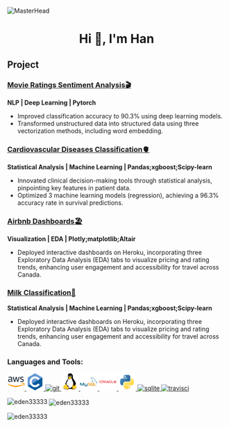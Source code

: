 ![MasterHead](https://media.licdn.com/dms/image/C4D12AQESj72-s5gEKg/article-cover_image-shrink_720_1280/0/1626753867110?e=2147483647&v=beta&t=JOALVxWjySgR37iCdRMhNGmpCyYYDXlPdWk212JXdII)
<h1 align="center">Hi 👋, I'm Han</h1>

## Project
### [Movie Ratings Sentiment Analysis🎬](https://github.com/Eden33333/IMDB-reviews)
**NLP | Deep Learning | Pytorch**
- Improved classification accuracy to 90.3% using deep learning models.
- Transformed unstructured data into structured data using three vectorization methods, including word embedding.

### [Cardiovascular Diseases Classification🫀](https://github.com/Eden33333/Data583_Project)
**Statistical Analysis | Machine Learning | Pandas;xgboost;Scipy-learn**
-	Innovated clinical decision-making tools through statistical analysis, pinpointing key features in patient data.
-	Optimized 3 machine learning models (regression), achieving a 96.3% accuracy rate in survival predictions.

### [Airbnb Dashboards🏖](https://github.com/somyanagar/airbnb-dashboard)
**Visualization | EDA | Plotly;matplotlib;Altair**
-	Deployed interactive dashboards on Heroku, incorporating three Exploratory Data Analysis (EDA) tabs to visualize pricing and rating trends, enhancing user engagement and accessibility for travel across Canada.

### [Milk Classification🥛](https://github.com/Eden33333/Milk-Analysis)
**Statistical Analysis | Machine Learning | Pandas;xgboost;Scipy-learn**
-	Deployed interactive dashboards on Heroku, incorporating three Exploratory Data Analysis (EDA) tabs to visualize pricing and rating trends, enhancing user engagement and accessibility for travel across Canada.

<h3 align="left">Languages and Tools:</h3>
<p align="left"> <a href="https://aws.amazon.com" target="_blank" rel="noreferrer"> <img src="https://raw.githubusercontent.com/devicons/devicon/master/icons/amazonwebservices/amazonwebservices-original-wordmark.svg" alt="aws" width="40" height="40"/> </a> <a href="https://www.cprogramming.com/" target="_blank" rel="noreferrer"> <img src="https://raw.githubusercontent.com/devicons/devicon/master/icons/c/c-original.svg" alt="c" width="40" height="40"/> </a> <a href="https://git-scm.com/" target="_blank" rel="noreferrer"> <img src="https://www.vectorlogo.zone/logos/git-scm/git-scm-icon.svg" alt="git" width="40" height="40"/> </a> <a href="https://www.linux.org/" target="_blank" rel="noreferrer"> <img src="https://raw.githubusercontent.com/devicons/devicon/master/icons/linux/linux-original.svg" alt="linux" width="40" height="40"/> </a> <a href="https://www.mysql.com/" target="_blank" rel="noreferrer"> <img src="https://raw.githubusercontent.com/devicons/devicon/master/icons/mysql/mysql-original-wordmark.svg" alt="mysql" width="40" height="40"/> </a> <a href="https://www.oracle.com/" target="_blank" rel="noreferrer"> <img src="https://raw.githubusercontent.com/devicons/devicon/master/icons/oracle/oracle-original.svg" alt="oracle" width="40" height="40"/> </a> <a href="https://www.python.org" target="_blank" rel="noreferrer"> <img src="https://raw.githubusercontent.com/devicons/devicon/master/icons/python/python-original.svg" alt="python" width="40" height="40"/> </a> <a href="https://www.sqlite.org/" target="_blank" rel="noreferrer"> <img src="https://www.vectorlogo.zone/logos/sqlite/sqlite-icon.svg" alt="sqlite" width="40" height="40"/> </a> <a href="https://travis-ci.org" target="_blank" rel="noreferrer"> <img src="https://www.vectorlogo.zone/logos/travis-ci/travis-ci-icon.svg" alt="travisci" width="40" height="40"/> </a> </p>

<p><img align="left" src="https://github-readme-stats.vercel.app/api/top-langs?username=eden33333&show_icons=true&locale=en&layout=compact" alt="eden33333" /></p>

<p>&nbsp;<img align="center" src="https://github-readme-stats.vercel.app/api?username=eden33333&show_icons=true&locale=en" alt="eden33333" /></p>

<p><img align="center" src="https://github-readme-streak-stats.herokuapp.com/?user=eden33333&" alt="eden33333" /></p>
